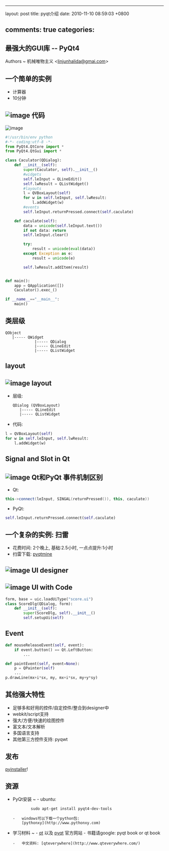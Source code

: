 
---
layout: post
title: pyqt介绍
date: 2010-11-10 08:59:03 +0800

comments: true
categories: 
---

最强大的GUI库 -- PyQt4
------------------------------

Authors
  ~ 机械唯物主义
    <[linjunhalida@gmai.com](mailto:linjunhalida@gmai.com)\>

一个简单的实例
--------------

-   计算器
-   10分钟

![image](http://lh6.ggpht.com/_os_zrveP8Ns/TNnrsk8C64I/AAAAAAAADMc/TMTjkv1is7k/s800/caculator_ui.png)
代码
----

![image](http://lh3.ggpht.com/_os_zrveP8Ns/TNnooDH5dtI/AAAAAAAADLo/KK7FwKekTRo/s800/caculator.JPG)
```python
#!/usr/bin/env python
#-*- coding:utf-8 -*-
from PyQt4.QtCore import *
from PyQt4.QtGui import *

class Caculator(QDialog):
    def __init__(self):
        super(Caculator, self).__init__()
        #widgets
        self.leInput = QLineEdit()
        self.lwResult = QListWidget()
        #layouts
        l = QVBoxLayout(self)
        for w in self.leInput, self.lwResult:
            l.addWidget(w)
        #events
        self.leInput.returnPressed.connect(self.caculate)

    def caculate(self):
        data = unicode(self.leInput.text())
        if not data: return
        self.leInput.clear()

        try:
            result = unicode(eval(data))
        except Exception as e:
            result = unicode(e)

        self.lwResult.addItem(result)


def main():
    app = QApplication([])
    Caculator().exec_()

if __name__=="__main__":
    main()
```

类层级
------

    QObject
       |----- QWidget
                 |----- QDialog
                 |----- QLineEdit
                 |----- QListWidget

layout
------

![image](http://lh3.ggpht.com/_os_zrveP8Ns/TNnoon5j6aI/AAAAAAAADLw/ITJ9fVU9YtE/s800/layout.JPG)
layout
------

-   层级:

        QDialog (QVBoxLayout)
           |----- QLineEdit
           |----- QListWidget

-   代码:

```python
l = QVBoxLayout(self)
for w in self.leInput, self.lwResult:
    l.addWidget(w)
```

Signal and Slot in Qt
---------------------

![image](http://lh4.ggpht.com/_os_zrveP8Ns/TNnoo68TzKI/AAAAAAAADL4/jPjbRhwQEI8/s800/signal_and_slot.JPG)
Qt和PyQt 事件机制区别
---------------------

-   Qt:

```c++
this->connect(leInput, SINGAL(returnPressed()), this, caculate))
```

-   PyQt:

```python
self.leInput.returnPressed.connect(self.caculate)
```

一个复杂的实例: 扫雷
--------------------

-   花费时间: 2个晚上, 基础:2.5小时, 一点点提升:1小时
-   扫雷下载: [pyqtmine](https://bitbucket.org/linjunhalida/pyqtmine/)

![image](http://lh6.ggpht.com/_os_zrveP8Ns/TNnoooQuryI/AAAAAAAADL0/MLwyt5qromk/s800/pyqtmine.JPG)
UI designer
-----------

![image](http://lh4.ggpht.com/_os_zrveP8Ns/TNnoodk5clI/AAAAAAAADLs/cbHdyQCMco8/s800/designer.JPG)
UI with Code
------------

```python
form, base = uic.loadUiType("score.ui")
class ScoreDlg(QDialog, form):
    def __init__(self):
        super(ScoreDlg, self).__init__()
        self.setupUi(self)
```

Event
-----

```python
def mouseReleaseEvent(self, event):
    if event.button() == Qt.LeftButton:
        ...

def paintEvent(self, event=None):
    p = QPainter(self)
    ...
p.drawLine(mx+i*sx, my, mx+i*sx, my+y*sy)
```

其他强大特性
------------

-   足够多和好用的控件/自定控件/整合到designer中
-   webkit/script支持
-   强大/方便/快速的绘图控件
-   富文本/文本解析
-   多国语言支持
-   其他第三方控件支持: pyqwt

发布
----

[pyinstaller](http://www.pyinstaller.org/)!

资源
----

-   PyQt安装
      ~ -   ubuntu:

                sudo apt-get install pyqt4-dev-tools

        -   windows可以下载一个python包:
            [pythonxy](http://www.pythonxy.com)

-   学习材料
      ~ -   [qt](http://qt.nokia.com/products/) 以及
            [pyqt](http://www.riverbankcomputing.co.uk/software/pyqt/intro)
            官方网站
        -   书籍请google: pyqt book or qt book

        -   中文资料: [qteverywhere](http://www.qteverywhere.com/)
